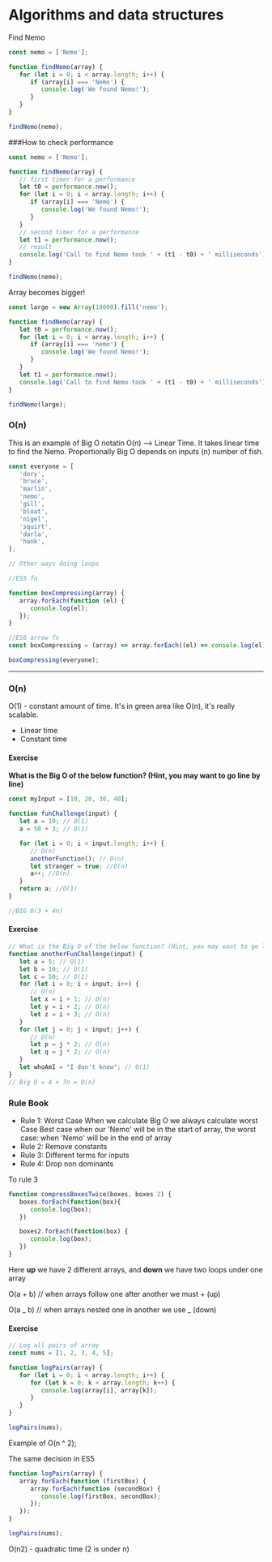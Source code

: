 # Algorithms and data structures

Find Nemo

```javascript
const nemo = ['Nemo'];

function findNemo(array) {
   for (let i = 0; i < array.length; i++) {
      if (array[i] === 'Nemo') {
         console.log('We found Nemo!');
      }
   }
}

findNemo(nemo);
```

###How to check performance

```javascript
const nemo = ['Nemo'];

function findNemo(array) {
   // first timer for a performance
   let t0 = performance.now();
   for (let i = 0; i < array.length; i++) {
      if (array[i] === 'Nemo') {
         console.log('We found Nemo!');
      }
   }
   // second timer for a performance
   let t1 = performance.now();
   // result
   console.log('Call to find Nemo took ' + (t1 - t0) + ' milliseconds');
}

findNemo(nemo);
```

Array becomes bigger!

```javascript
const large = new Array(10000).fill('nemo');

function findNemo(array) {
   let t0 = performance.now();
   for (let i = 0; i < array.length; i++) {
      if (array[i] === 'nemo') {
         console.log('We found Nemo!');
      }
   }
   let t1 = performance.now();
   console.log('Call to find Nemo took ' + (t1 - t0) + ' milliseconds');
}

findNemo(large);
```

### O(n)

This is an example of Big O notatin O(n) --> Linear Time.
It takes linear time to find the Nemo. Proportionally
Big O depends on inputs (n) number of fish.

```javascript
const everyone = [
   'dory',
   'bruce',
   'marlin',
   'nemo',
   'gill',
   'bloat',
   'nigel',
   'squirt',
   'darla',
   'hank',
];

// Other ways doing loops

//ES5 fn

function boxCompressing(array) {
   array.forEach(function (el) {
      console.log(el);
   });
}

//ES6 arrow fn
const boxCompressing = (array) => array.forEach((el) => console.log(el));

boxCompressing(everyone);
```

---

### O(n)

O(1) - constant amount of time.
It's in green area like O(n), it's really scalable.

-  Linear time
-  Constant time

#### Exercise

**What is the Big O of the below function? (Hint, you may want to go line by line)**

```javascript
const myInput = [10, 20, 30, 40];

function funChallenge(input) {
   let a = 10; // О(1)
   a = 50 + 3; // О(1)

   for (let i = 0; i < input.length; i++) {
      // О(n)
      anotherFunction(); // О(n)
      let stranger = true; //O(n)
      a++; //O(n)
   }
   return a; //О(1)
}

//BIG O(3 + 4n)
```

#### Exercise

```javascript
// What is the Big O of the below function? (Hint, you may want to go line by line)
function anotherFunChallenge(input) {
   let a = 5; // O(1)
   let b = 10; // O(1)
   let c = 50; // O(1)
   for (let i = 0; i < input; i++) {
      // O(n)
      let x = i + 1; // O(n)
      let y = i + 2; // O(n)
      let z = i + 3; // O(n)
   }
   for (let j = 0; j < input; j++) {
      // O(n)
      let p = j * 2; // O(n)
      let q = j * 2; // O(n)
   }
   let whoAmI = "I don't know"; // O(1)
}
// Big O = 4 + 7n = O(n)
```

### Rule Book

-  Rule 1: Worst Case
   When we calculate Big O we always calculate worst Case
   Best case when our 'Nemo' will be in the start of array, the worst case: when 'Nemo' will be in the end of array
-  Rule 2: Remove constants
-  Rule 3: Different terms for inputs
-  Rule 4: Drop non dominants

To rule 3

```javascript
function compressBoxesTwice(boxes, boxes 2) {
   boxes.forEach(function(box){
      console.log(box);
   })

   boxes2.forEach(function(box) {
      console.log(box);
   })
}
```

Here **up** we have 2 different arrays, and **down** we have two loops under one array

O(a + b) // when arrays follow one after another we must + (up)

O(a _ b) // when arrays nested one in another we use _ (down)

#### Exercise

```javascript
// Log all pairs of array
const nums = [1, 2, 3, 4, 5];

function logPairs(array) {
   for (let i = 0; i < array.length; i++) {
      for (let k = 0; k < array.length; k++) {
         console.log(array[i], array[k]);
      }
   }
}

logPairs(nums);
```

Example of O(n ^ 2);

The same decision in ES5

```javascript
function logPairs(array) {
   array.forEach(function (firstBox) {
      array.forEach(function (secondBox) {
         console.log(firstBox, secondBox);
      });
   });
}

logPairs(nums);
```

O(n2) - quadratic time (2 is under n)
